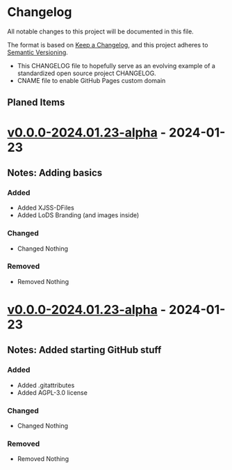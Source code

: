 # Changelog
All notable changes to this project will be documented in this file.

The format is based on [Keep a Changelog](https://keepachangelog.com/en/1.0.0/),
and this project adheres to [Semantic Versioning](https://semver.org/spec/v2.0.0.html).


- This CHANGELOG file to hopefully serve as an evolving example of a
  standardized open source project CHANGELOG.
- CNAME file to enable GitHub Pages custom domain

## Planed Items


# [v0.0.0-2024.01.23-alpha] - 2024-01-23
## Notes: Adding basics
### Added
- Added XJSS-DFiles
- Added LoDS Branding (and images inside)

### Changed
- Changed Nothing

### Removed
- Removed Nothing


# [v0.0.0-2024.01.23-alpha] - 2024-01-23
## Notes: Added starting GitHub stuff
### Added
- Added .gitattributes
- Added AGPL-3.0 license

### Changed
- Changed Nothing

### Removed
- Removed Nothing


[Github Page]: https://github.com/JSSchumacher/LoDS
[v0.0.1-2024.01.23-alpha]: https://www.joshuaschumacher.com/dev/work-in-progress 
[v0.0.0-2024.01.23-alpha]: https://www.joshuaschumacher.com/dev/work-in-progress 